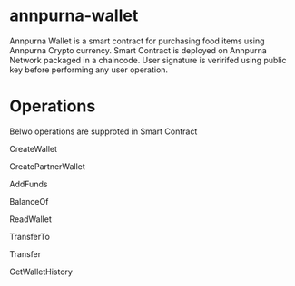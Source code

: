 # annpurna-wallet
Annpurna Wallet is a smart contract for purchasing food items using Annpurna Crypto currency. Smart Contract is deployed on Annpurna Network packaged in a chaincode. 
User signature is veririfed using public key before performing any user operation.

# Operations
Belwo operations are supproted in Smart Contract

CreateWallet

CreatePartnerWallet

AddFunds

BalanceOf

ReadWallet

TransferTo

Transfer

GetWalletHistory
